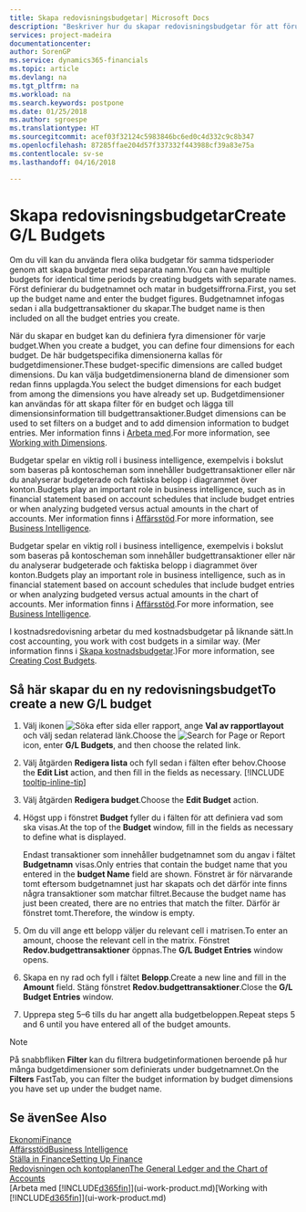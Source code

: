 ```yaml
---
title: Skapa redovisningsbudgetar| Microsoft Docs
description: "Beskriver hur du skapar redovisningsbudgetar för att förutse olika ekonomiska aktiviteter och koppla dimensioner för affärssystemet."
services: project-madeira
documentationcenter: 
author: SorenGP
ms.service: dynamics365-financials
ms.topic: article
ms.devlang: na
ms.tgt_pltfrm: na
ms.workload: na
ms.search.keywords: postpone
ms.date: 01/25/2018
ms.author: sgroespe
ms.translationtype: HT
ms.sourcegitcommit: acef03f32124c5983846bc6ed0c4d332c9c8b347
ms.openlocfilehash: 87285ffae204d57f337332f443988cf39a83e75a
ms.contentlocale: sv-se
ms.lasthandoff: 04/16/2018

---
```

# <a name="create-gl-budgets"></a><span data-ttu-id="d1995-103">Skapa redovisningsbudgetar</span><span class="sxs-lookup"><span data-stu-id="d1995-103">Create G/L Budgets</span></span>
<span data-ttu-id="d1995-104">Om du vill kan du använda flera olika budgetar för samma tidsperioder genom att skapa budgetar med separata namn.</span><span class="sxs-lookup"><span data-stu-id="d1995-104">You can have multiple budgets for identical time periods by creating budgets with separate names.</span></span> <span data-ttu-id="d1995-105">Först definierar du budgetnamnet och matar in budgetsiffrorna.</span><span class="sxs-lookup"><span data-stu-id="d1995-105">First, you set up the budget name and enter the budget figures.</span></span> <span data-ttu-id="d1995-106">Budgetnamnet infogas sedan i alla budgettransaktioner du skapar.</span><span class="sxs-lookup"><span data-stu-id="d1995-106">The budget name is then included on all the budget entries you create.</span></span>  

 <span data-ttu-id="d1995-107">När du skapar en budget kan du definiera fyra dimensioner för varje budget.</span><span class="sxs-lookup"><span data-stu-id="d1995-107">When you create a budget, you can define four dimensions for each budget.</span></span> <span data-ttu-id="d1995-108">De här budgetspecifika dimensionerna kallas för budgetdimensioner.</span><span class="sxs-lookup"><span data-stu-id="d1995-108">These budget-specific dimensions are called budget dimensions.</span></span> <span data-ttu-id="d1995-109">Du kan välja budgetdimensionerna bland de dimensioner som redan finns upplagda.</span><span class="sxs-lookup"><span data-stu-id="d1995-109">You select the budget dimensions for each budget from among the dimensions you have already set up.</span></span> <span data-ttu-id="d1995-110">Budgetdimensioner kan användas för att skapa filter för en budget och lägga till dimensionsinformation till budgettransaktioner.</span><span class="sxs-lookup"><span data-stu-id="d1995-110">Budget dimensions can be used to set filters on a budget and to add dimension information to budget entries.</span></span> <span data-ttu-id="d1995-111">Mer information finns i [Arbeta med](finance-dimensions.md).</span><span class="sxs-lookup"><span data-stu-id="d1995-111">For more information, see [Working with Dimensions](finance-dimensions.md).</span></span>

 <span data-ttu-id="d1995-112">Budgetar spelar en viktig roll i business intelligence, exempelvis i bokslut som baseras på kontoscheman som innehåller budgettransaktioner eller när du analyserar budgeterade och faktiska belopp i diagrammet över konton.</span><span class="sxs-lookup"><span data-stu-id="d1995-112">Budgets play an important role in business intelligence, such as in financial statement based on account schedules that include budget entries or when analyzing budgeted versus actual amounts in the chart of accounts.</span></span> <span data-ttu-id="d1995-113">Mer information finns i [Affärsstöd](bi.md).</span><span class="sxs-lookup"><span data-stu-id="d1995-113">For more information, see [Business Intelligence](bi.md).</span></span>

 <span data-ttu-id="d1995-114">Budgetar spelar en viktig roll i business intelligence, exempelvis i bokslut som baseras på kontoscheman som innehåller budgettransaktioner eller när du analyserar budgeterade och faktiska belopp i diagrammet över konton.</span><span class="sxs-lookup"><span data-stu-id="d1995-114">Budgets play an important role in business intelligence, such as in financial statement based on account schedules that include budget entries or when analyzing budgeted versus actual amounts in the chart of accounts.</span></span> <span data-ttu-id="d1995-115">Mer information finns i [Affärsstöd](bi.md).</span><span class="sxs-lookup"><span data-stu-id="d1995-115">For more information, see [Business Intelligence](bi.md).</span></span>

<span data-ttu-id="d1995-116">I kostnadsredovisning arbetar du med kostnadsbudgetar på liknande sätt.</span><span class="sxs-lookup"><span data-stu-id="d1995-116">In cost accounting, you work with cost budgets in a similar way.</span></span> <span data-ttu-id="d1995-117">(Mer information finns i [Skapa kostnadsbudgetar](finance-create-cost-budgets.md).)</span><span class="sxs-lookup"><span data-stu-id="d1995-117">For more information, see [Creating Cost Budgets](finance-create-cost-budgets.md).</span></span>    

## <a name="to-create-a-new-gl-budget"></a><span data-ttu-id="d1995-118">Så här skapar du en ny redovisningsbudget</span><span class="sxs-lookup"><span data-stu-id="d1995-118">To create a new G/L budget</span></span>  
1. <span data-ttu-id="d1995-119">Välj ikonen ![Söka efter sida eller rapport](media/ui-search/search_small.png "Ikonen Söka efter sida eller rapport"), ange **Val av rapportlayout** och välj sedan relaterad länk.</span><span class="sxs-lookup"><span data-stu-id="d1995-119">Choose the ![Search for Page or Report](media/ui-search/search_small.png "Search for Page or Report icon") icon, enter **G/L Budgets**, and then choose the related link.</span></span>  
2. <span data-ttu-id="d1995-120">Välj åtgärden **Redigera lista** och fyll sedan i fälten efter behov.</span><span class="sxs-lookup"><span data-stu-id="d1995-120">Choose the **Edit List** action, and then fill in the fields as necessary.</span></span> [!INCLUDE [tooltip-inline-tip](includes/tooltip-inline-tip_md.md)]  
3. <span data-ttu-id="d1995-121">Välj åtgärden **Redigera budget**.</span><span class="sxs-lookup"><span data-stu-id="d1995-121">Choose the **Edit Budget** action.</span></span>
4. <span data-ttu-id="d1995-122">Högst upp i fönstret **Budget** fyller du i fälten för att definiera vad som ska visas.</span><span class="sxs-lookup"><span data-stu-id="d1995-122">At the top of the **Budget** window, fill in the fields as necessary to define what is displayed.</span></span>  

    <span data-ttu-id="d1995-123">Endast transaktioner som innehåller budgetnamnet som du angav i fältet **Budgetnamn** visas.</span><span class="sxs-lookup"><span data-stu-id="d1995-123">Only entries that contain the budget name that you entered in the **budget Name** field are shown.</span></span> <span data-ttu-id="d1995-124">Fönstret är för närvarande tomt eftersom budgetnamnet just har skapats och det därför inte finns några transaktioner som matchar filtret.</span><span class="sxs-lookup"><span data-stu-id="d1995-124">Because the budget name has just been created, there are no entries that match the filter.</span></span> <span data-ttu-id="d1995-125">Därför är fönstret tomt.</span><span class="sxs-lookup"><span data-stu-id="d1995-125">Therefore, the window is empty.</span></span>  
5. <span data-ttu-id="d1995-126">Om du vill ange ett belopp väljer du relevant cell i matrisen.</span><span class="sxs-lookup"><span data-stu-id="d1995-126">To enter an amount, choose the relevant cell in the matrix.</span></span> <span data-ttu-id="d1995-127">Fönstret **Redov.budgettransaktioner** öppnas.</span><span class="sxs-lookup"><span data-stu-id="d1995-127">The **G/L Budget Entries** window opens.</span></span>  
6. <span data-ttu-id="d1995-128">Skapa en ny rad och fyll i fältet **Belopp**.</span><span class="sxs-lookup"><span data-stu-id="d1995-128">Create a new line and fill in the **Amount** field.</span></span> <span data-ttu-id="d1995-129">Stäng fönstret **Redov.budgettransaktioner**.</span><span class="sxs-lookup"><span data-stu-id="d1995-129">Close the **G/L Budget Entries** window.</span></span>  
7. <span data-ttu-id="d1995-130">Upprepa steg 5–6 tills du har angett alla budgetbeloppen.</span><span class="sxs-lookup"><span data-stu-id="d1995-130">Repeat steps 5 and 6 until you have entered all of the budget amounts.</span></span>  

> [!NOTE]  
>  <span data-ttu-id="d1995-131">På snabbfliken **Filter** kan du filtrera budgetinformationen beroende på hur många budgetdimensioner som definierats under budgetnamnet.</span><span class="sxs-lookup"><span data-stu-id="d1995-131">On the **Filters** FastTab, you can filter the budget information by budget dimensions you have set up under the budget name.</span></span>   

## <a name="see-also"></a><span data-ttu-id="d1995-132">Se även</span><span class="sxs-lookup"><span data-stu-id="d1995-132">See Also</span></span>
[<span data-ttu-id="d1995-133">Ekonomi</span><span class="sxs-lookup"><span data-stu-id="d1995-133">Finance</span></span>](finance.md)  
[<span data-ttu-id="d1995-134">Affärsstöd</span><span class="sxs-lookup"><span data-stu-id="d1995-134">Business Intelligence</span></span>](bi.md)  
[<span data-ttu-id="d1995-135">Ställa in Finance</span><span class="sxs-lookup"><span data-stu-id="d1995-135">Setting Up Finance</span></span>](finance-setup-finance.md)  
[<span data-ttu-id="d1995-136">Redovisningen och kontoplanen</span><span class="sxs-lookup"><span data-stu-id="d1995-136">The General Ledger and the Chart of Accounts</span></span>](finance-general-ledger.md)  
<span data-ttu-id="d1995-137">[Arbeta med [!INCLUDE[d365fin](includes/d365fin_md.md)]](ui-work-product.md)</span><span class="sxs-lookup"><span data-stu-id="d1995-137">[Working with [!INCLUDE[d365fin](includes/d365fin_md.md)]](ui-work-product.md)</span></span>  

